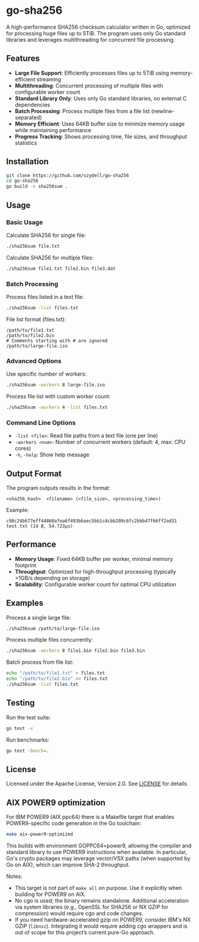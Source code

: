 # go-sha256

A high-performance SHA256 checksum calculator written in Go, optimized for processing huge files up to 5TiB. The program uses only Go standard libraries and leverages multithreading for concurrent file processing.

## Features

- **Large File Support**: Efficiently processes files up to 5TiB using memory-efficient streaming
- **Multithreading**: Concurrent processing of multiple files with configurable worker count
- **Standard Library Only**: Uses only Go standard libraries, no external C dependencies
- **Batch Processing**: Process multiple files from a file list (newline-separated)
- **Memory Efficient**: Uses 64KB buffer size to minimize memory usage while maintaining performance
- **Progress Tracking**: Shows processing time, file sizes, and throughput statistics

## Installation

```bash
git clone https://github.com/szydell/go-sha256
cd go-sha256
go build -o sha256sum .
```

## Usage

### Basic Usage

Calculate SHA256 for single file:
```bash
./sha256sum file.txt
```

Calculate SHA256 for multiple files:
```bash
./sha256sum file1.txt file2.bin file3.dat
```

### Batch Processing

Process files listed in a text file:
```bash
./sha256sum -list files.txt
```

File list format (files.txt):
```
/path/to/file1.txt
/path/to/file2.bin
# Comments starting with # are ignored
/path/to/large-file.iso
```

### Advanced Options

Use specific number of workers:
```bash
./sha256sum -workers 8 large-file.iso
```

Process file list with custom worker count:
```bash
./sha256sum -workers 4 -list files.txt
```

### Command Line Options

- `-list <file>`: Read file paths from a text file (one per line)
- `-workers <num>`: Number of concurrent workers (default: 4, max: CPU cores)
- `-h`, `-help`: Show help message

## Output Format

The program outputs results in the format:
```
<sha256_hash>  <filename> (<file_size>, <processing_time>)
```

Example:
```
c98c24b677eff44860afea6f493bbaec5bb1c4cbb209c6fc2bbb47f66ff2ad31  test.txt (14 B, 54.723µs)
```

## Performance

- **Memory Usage**: Fixed 64KB buffer per worker, minimal memory footprint
- **Throughput**: Optimized for high-throughput processing (typically >1GB/s depending on storage)
- **Scalability**: Configurable worker count for optimal CPU utilization

## Examples

Process a single large file:
```bash
./sha256sum /path/to/large-file.iso
```

Process multiple files concurrently:
```bash
./sha256sum -workers 8 file1.bin file2.bin file3.bin
```

Batch process from file list:
```bash
echo "/path/to/file1.txt" > files.txt
echo "/path/to/file2.bin" >> files.txt
./sha256sum -list files.txt
```

## Testing

Run the test suite:
```bash
go test -v
```

Run benchmarks:
```bash
go test -bench=.
```

## License

Licensed under the Apache License, Version 2.0. See [LICENSE](LICENSE) for details.

## AIX POWER9 optimization

For IBM POWER9 (AIX ppc64) there is a Makefile target that enables POWER9-specific code generation in the Go toolchain:

```bash
make aix-power9-optimized
```

This builds with environment GOPPC64=power9, allowing the compiler and standard library to use POWER9 instructions when available. In particular, Go's crypto packages may leverage vector/VSX paths (when supported by Go on AIX), which can improve SHA-2 throughput.

Notes:
- This target is not part of `make all` on purpose. Use it explicitly when building for POWER9 on AIX.
- No cgo is used; the binary remains standalone. Additional acceleration via system libraries (e.g., OpenSSL for SHA256 or NX GZIP for compression) would require cgo and code changes.
- If you need hardware-accelerated gzip on POWER9, consider IBM's NX GZIP (`libnxz`). Integrating it would require adding cgo wrappers and is out of scope for this project’s current pure-Go approach.
